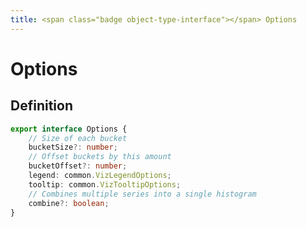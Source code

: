 ```yaml
---
title: <span class="badge object-type-interface"></span> Options
---
```

# <span class="badge object-type-interface"></span> Options

## Definition

```typescript
export interface Options {
	// Size of each bucket
	bucketSize?: number;
	// Offset buckets by this amount
	bucketOffset?: number;
	legend: common.VizLegendOptions;
	tooltip: common.VizTooltipOptions;
	// Combines multiple series into a single histogram
	combine?: boolean;
}

```
